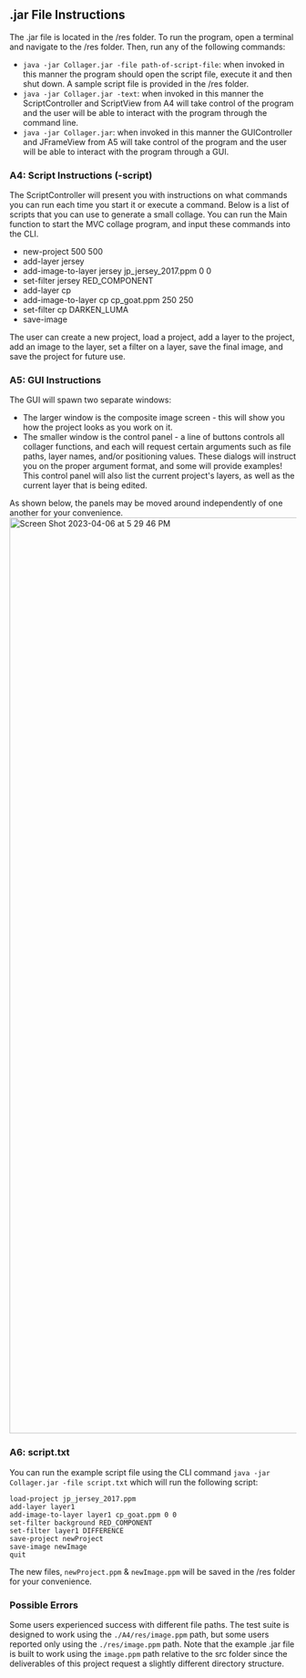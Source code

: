## .jar File Instructions
The .jar file is located in the /res folder. To run the program, open a terminal and navigate to the /res folder. Then, run any of the following commands:
- `java -jar Collager.jar -file path-of-script-file`: when invoked in this manner the program should open the script file, execute it and then shut down. A sample script file is provided in the /res folder.
- `java -jar Collager.jar -text`: when invoked in this manner the ScriptController and ScriptView from A4 will take control of the program and the user will be able to interact with the program through the command line.
- `java -jar Collager.jar`: when invoked in this manner the GUIController and JFrameView from A5 will take control of the program and the user will be able to interact with the program through a GUI.

### A4: Script Instructions (-script)
The ScriptController will present you with instructions on what commands you can run each time you start it or execute a command. Below is a list of scripts that you can use to generate a small collage. You can run the Main function to start the MVC collage program, and input these commands into the CLI.

- new-project 500 500
- add-layer jersey
- add-image-to-layer jersey jp_jersey_2017.ppm 0 0
- set-filter jersey RED_COMPONENT
- add-layer cp
- add-image-to-layer cp cp_goat.ppm 250 250
- set-filter cp DARKEN_LUMA
- save-image <your file path>

The user can create a new project, load a project, add a layer to the project, add an image to the layer, set a filter on a layer, save the final image, and save the project for future use.

### A5: GUI Instructions
The GUI will spawn two separate windows:
- The larger window is the composite image screen - this will show you how the project looks as you work on it.
- The smaller window is the control panel - a line of buttons controls all collager functions, and each will request certain arguments such as file paths, layer names, and/or positioning values. These dialogs will instruct you on the proper argument format, and some will provide examples! This control panel will also list the current project's layers, as well as the current layer that is being edited.

As shown below, the panels may be moved around independently of one another for your convenience.
<img width="1606" alt="Screen Shot 2023-04-06 at 5 29 46 PM" src="https://user-images.githubusercontent.com/29807461/230497524-3180c1a9-fb06-415f-9b1a-8f16eb7b1faf.png">

### A6: script.txt
You can run the example script file using the CLI command `java -jar Collager.jar -file script.txt` which will run the following script:
```
load-project jp_jersey_2017.ppm
add-layer layer1
add-image-to-layer layer1 cp_goat.ppm 0 0
set-filter background RED_COMPONENT
set-filter layer1 DIFFERENCE
save-project newProject
save-image newImage
quit
```
The new files, `newProject.ppm` & `newImage.ppm` will be saved in the /res folder for your convenience.

### Possible Errors
Some users experienced success with different file paths. The test suite is designed to work using the `./A4/res/image.ppm` path, but some users reported only using the `./res/image.ppm` path.
Note that the example .jar file is built to work using the `image.ppm` path relative to the src folder since the deliverables of this project request a slightly different directory structure.